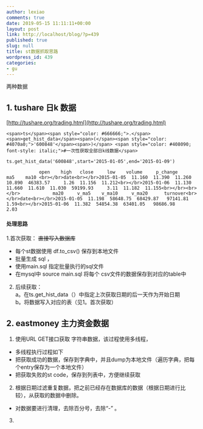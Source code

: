```yaml
---
author: lexiao
comments: true
date: 2019-05-15 11:11:11+00:00
layout: post
link: http://localhost/blog/?p=439
published: true
slug: null
title: st数据抓取思路
wordpress_id: 439
categories:
- gu
---
```


两种数据  



## 1. tushare 日k 数据

[http://tushare.org/trading.html](http://tushare.org/trading.html)  




    <span>ts</span><span style="color: #666666;">.</span><span>get_hist_data</span><span>(</span><span style="color: #4070a0;">'600848'</span><span>)</span> <span style="color: #408090; font-style: italic;">#一次性获取全部日k线数据</span>

    ts.get_hist_data('600848',start='2015-01-05',end='2015-01-09')

                open    high   close     low    volume     p_change     ma5    ma10 <br></br>date<br></br>2015-01-05  11.160  11.390  11.260  10.890  46383.57     1.26  11.156  11.212<br></br>2015-01-06  11.130  11.660  11.610  11.030  59199.93     3.11  11.182  11.155<br></br><br></br>            ma20     v_ma5    v_ma10     v_ma20      turnover<br></br>date<br></br>2015-01-05  11.198  58648.75  68429.87   97141.81     1.59<br></br>2015-01-06  11.382  54854.38  63401.05   98686.98     2.03

#### 处理思路


1.首次获取： <strike>直接写入数据库</strike>  



  * 每个st数据使用 df.to_csv() 保存到本地文件
  * 批量生成 sql ，
  * 使用main.sql 指定批量执行的sql文件
  * 在mysql中 source main.sql 将每个 csv文件的数据保存到对应的table中


2. 后续获取：  
a。在ts.get_hist_data（）中指定上次获取日期的后一天作为开始日期  
b。将数据写入对应的表（见1。首次获取）  





## 2. eastmoney 主力资金数据




1. 使用URL GET接口获取 字符串数据，该过程使用多线程，

  * 多线程执行过程如下
  * 把获取成功的数据，保存到字典中，并且dump为本地文件（遍历字典，把每个entry保存为一个本地文件）
  * 把获取失败的st code，保存到列表中，方便继续获取

2. 根据日期过滤重复数据，把之前已经存在数据库的数据（根据日期进行比较），从获取的数据中删除。

  * 对数据要进行清理，去除百分号，去除“-” 。

3.
